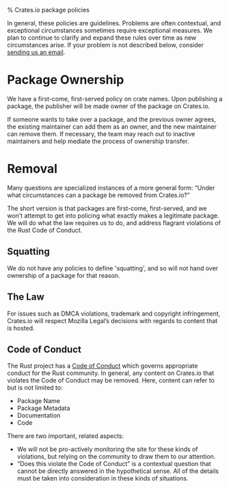 % Crates.io package policies

In general, these policies are guidelines. Problems are often contextual, and
exceptional circumstances sometimes require exceptional measures. We plan to
continue to clarify and expand these rules over time as new circumstances
arise. If your problem is not described below, consider [sending us an email].

# Package Ownership

We have a first-come, first-served policy on crate names. Upon publishing a
package, the publisher will be made owner of the package on Crates.io.

If someone wants to take over a package, and the previous owner agrees, the
existing maintainer can add them as an owner, and the new maintainer can remove
them. If necessary, the team may reach out to inactive maintainers and help
mediate the process of ownership transfer.

# Removal

Many questions are specialized instances of a more general form: “Under what
circumstances can a package be removed from Crates.io?”

The short version is that packages are first-come, first-served, and we won’t
attempt to get into policing what exactly makes a legitimate package. We will
do what the law requires us to do, and address flagrant violations of the Rust
Code of Conduct.

## Squatting

We do not have any policies to define 'squatting', and so will not hand over
ownership of a package for that reason.


## The Law

For issues such as DMCA violations, trademark and copyright infringement,
Crates.io will respect Mozilla Legal’s decisions with regards to content that
is hosted.

## Code of Conduct

The Rust project has a [Code of Conduct] which governs appropriate conduct for
the Rust community. In general, any content on Crates.io that violates the Code
of Conduct may be removed. Here, content can refer to but is not limited to:

- Package Name
- Package Metadata
- Documentation
- Code

There are two important, related aspects:

- We will not be pro-actively monitoring the site for these kinds of violations,
  but relying on the community to draw them to our attention.
- “Does this violate the Code of Conduct” is a contextual question that
  cannot be directly answered in the hypothetical sense. All of the details
  must be taken into consideration in these kinds of situations.

[Code of Conduct]: https://www.rust-lang.org/conduct.html
[sending us an email]: mailto:help@crates.io
